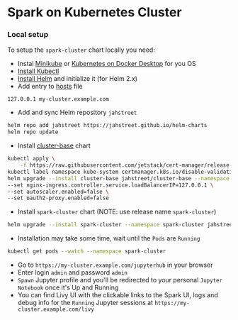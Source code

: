 # Spark on Kubernetes Cluster

### Local setup

To setup the `spark-cluster` chart locally you need:

* Instal [Minikube][minikube-install] or [Kubernetes on Docker Desktop][docker-desktop-install] for you OS
* [Install Kubectl][kubectl-install]
* [Install Helm][helm-install] and initialize it (for Helm 2.x)
* Add entry to [hosts][hosts-file] file

```text
127.0.0.1 my-cluster.example.com
```

* Add and sync Helm repository `jahstreet`

```bash
helm repo add jahstreet https://jahstreet.github.io/helm-charts
helm repo update
```

* Install [cluster-base][cluster-base-chart] chart

```bash
kubectl apply \
    -f https://raw.githubusercontent.com/jetstack/cert-manager/release-0.6/deploy/manifests/00-crds.yaml
kubectl label namespace kube-system certmanager.k8s.io/disable-validation="true"
helm upgrade --install cluster-base jahstreet/cluster-base --namespace kube-system \
--set nginx-ingress.controller.service.loadBalancerIP=127.0.0.1 \
--set autoscaler.enabled=false \
--set oauth2-proxy.enabled=false
```

* Install `spark-cluster` chart (NOTE: use release name `spark-cluster`)

```bash
helm upgrade --install spark-cluster --namespace spark-cluster jahstreet/spark-cluster -f charts/spark-cluster/example/custom-values-local.yaml
```

* Installation may take some time, wait until the `Pods` are `Running`

```bash
kubectl get pods --watch --namespace spark-cluster
```

* Go to `https://my-cluster.example.com/jupyterhub` in your browser
* Enter login `admin` and password `admin`
* `Spawn` Jupyter profile and you'll be redirected to your personal `Jupyter Notebook` once it's Up and Running
* You can find Livy UI with the clickable links to the Spark UI, logs and debug info for the `Running` Jupyter sessions at `https://my-cluster.example.com/livy`

[cluster-base-chart]: https://github.com/jahstreet/spark-on-kubernetes-helm/tree/master/charts/cluster-base
[docker-desktop-install]: https://docs.docker.com/get-docker/
[helm-install]: https://helm.sh/docs/intro/install/
[hosts-file]: https://www.howtogeek.com/howto/27350/beginner-geek-how-to-edit-your-hosts-file/
[kubectl-install]: https://kubernetes.io/docs/tasks/tools/install-kubectl/
[minikube-install]: https://kubernetes.io/docs/tasks/tools/install-minikube/
